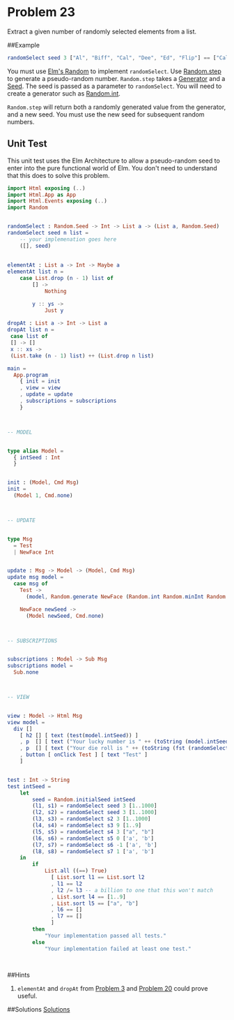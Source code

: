 # Problem 23

Extract a given number of randomly selected elements from a list.

##Example
```elm
randomSelect seed 3 ["Al", "Biff", "Cal", "Dee", "Ed", "Flip"] == ["Cal", "Dee", "Al"]
```
You must use [Elm's Random](http://package.elm-lang.org/packages/elm-lang/core/4.0.5/Random) to implement ```randomSelect```. Use [Random.step](http://package.elm-lang.org/packages/elm-lang/core/4.0.5/Random#step) to generate a pseudo-random number. ```Random.step``` takes a [Generator](http://package.elm-lang.org/packages/elm-lang/core/4.0.5/Random#Generator) and a [Seed](http://package.elm-lang.org/packages/elm-lang/core/4.0.5/Random#Seed). The seed is passed as a parameter to ```randomSelect```. You will need to create a generator such as [Random.int](http://package.elm-lang.org/packages/elm-lang/core/4.0.5/Random#int). 

```Random.step``` will return both a randomly generated value from the generator, and a new seed. You must use the new seed for subsequent random numbers. 

## Unit Test
This unit test uses the Elm Architecture to allow a pseudo-random seed to enter into the pure functional world of Elm. You don't need to understand that this does to solve this problem. 

```elm
import Html exposing (..)
import Html.App as App
import Html.Events exposing (..)
import Random


randomSelect : Random.Seed -> Int -> List a -> (List a, Random.Seed)
randomSelect seed n list =
    -- your implemenation goes here
    ([], seed)
        
        
elementAt : List a -> Int -> Maybe a
elementAt list n =
    case List.drop (n - 1) list of
        [] ->
            Nothing

        y :: ys ->
            Just y
            
dropAt : List a -> Int -> List a
dropAt list n =
 case list of
 [] -> []
 x :: xs ->
 (List.take (n - 1) list) ++ (List.drop n list)

main =
  App.program
    { init = init
    , view = view
    , update = update
    , subscriptions = subscriptions
    }



-- MODEL


type alias Model =
  { intSeed : Int
  }


init : (Model, Cmd Msg)
init =
  (Model 1, Cmd.none)



-- UPDATE


type Msg
  = Test
  | NewFace Int


update : Msg -> Model -> (Model, Cmd Msg)
update msg model =
  case msg of
    Test ->
      (model, Random.generate NewFace (Random.int Random.minInt Random.maxInt))

    NewFace newSeed ->
      (Model newSeed, Cmd.none)



-- SUBSCRIPTIONS


subscriptions : Model -> Sub Msg
subscriptions model =
  Sub.none



-- VIEW


view : Model -> Html Msg
view model =
  div []
    [ h2 [] [ text (test(model.intSeed)) ]
    , p  [] [ text ("Your lucky number is " ++ (toString (model.intSeed))) ]
    , p  [] [ text ("Your die roll is " ++ (toString (fst (randomSelect (Random.initialSeed model.intSeed) 1 [1..6])))) ]
    , button [ onClick Test ] [ text "Test" ]
    ]


test : Int -> String
test intSeed =
    let
        seed = Random.initialSeed intSeed
        (l1, s1) = randomSelect seed 3 [1..1000]
        (l2, s2) = randomSelect seed 3 [1..1000]
        (l3, s3) = randomSelect s2 3 [1..1000]
        (l4, s4) = randomSelect s3 9 [1..9]
        (l5, s5) = randomSelect s4 3 ["a", "b"]
        (l6, s6) = randomSelect s5 0 ['a', 'b']
        (l7, s7) = randomSelect s6 -1 ['a', 'b']
        (l8, s8) = randomSelect s7 1 ['a', 'b']
    in
        if 
            List.all ((==) True) 
              [ List.sort l1 == List.sort l2
              , l1 == l2
              , l2 /= l3 -- a billion to one that this won't match
              , List.sort l4 == [1..9]
              , List.sort l5 == ["a", "b"]
              , l6 == []
              , l7 == []
              ]
        then
            "Your implementation passed all tests."
        else
            "Your implementation failed at least one test."
        
        

```

##Hints
1. ```elementAt``` and ```dropAt``` from [Problem 3](p03.md) and [Problem 20](p20.md) could prove useful. 


##Solutions 
[Solutions](../s/s23.md)